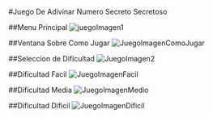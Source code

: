 #Juego De Adivinar Numero Secreto Secretoso

##Menu Principal
![juegoImagen1](https://github.com/user-attachments/assets/601bd31b-9614-4d8e-8526-c6c311df659f)

##Ventana Sobre Como Jugar
![JuegoImagenComoJugar](https://github.com/user-attachments/assets/76351a68-f753-4173-b554-f1ed56bde760)

##Seleccion de Dificultad
![JuegoImagen2](https://github.com/user-attachments/assets/c8144f56-b334-4761-8893-a3247bd1ff0b)

##Dificultad Facil
![JuegoImagenFacil](https://github.com/user-attachments/assets/5967bf7e-c495-48ce-8929-667d788907a6)

##Dificultad Media
![JuegoImagenMedio](https://github.com/user-attachments/assets/fa9ad45f-9dfa-4c0e-86f1-1be6442a81ea)

##Dificultad Dificil
![JuegoImagenDificil](https://github.com/user-attachments/assets/8b59e005-eb83-40b3-adda-49410499f4cf)
